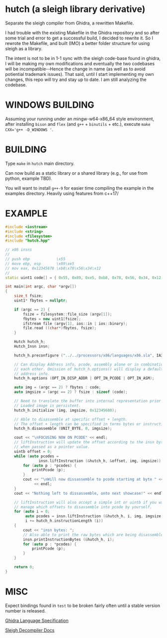 # hutch (a sleigh library derivative)
Separate the sleigh compiler from Ghidra, a rewritten Makefile.

I had trouble with the existing Makefile in the Ghidra repository and so after
some trial and error to get a successful build, I decided to rewrite it. So I
rewrote the Makefile, and built (IMO) a better folder structure for using sleigh
as a library.

The intent is not to be in 1-1 sync with the sleigh code-base found in ghidra, I
will be making my own modifications and eventually the two codebases will be
incompatible--Hence the change in name (as well as to avoid potiential trademark
issues). That said, until I start implementing my own changes, this repo will
try and stay up to date. I am still analyzing the codebase.

# WINDOWS BUILDING
Assuming your running under an mingw-w64-x86_64 style environment, after
installing `bison` and `flex` (and `g++` + `binutils` + etc.), execute `make
CXX='g++ -D_WINDOWS '`.


# BUILDING

Type `make` in `hutch` main directory.

Can now build as a static library or a shared library (e.g., for use from
python, example TBD).

You will want to install `g++-9` for easier time compiling the example in the
examples directory. Heavily using features from c++17/

# EXAMPLE
```c++
#include <iostream>
#include <string>
#include <filesystem>
#include "hutch.hpp"

// x86 insns
//
// push ebp            \x55
// move ebp, esp       \x89\xe5
// mov eax, 0x12345678 \xb8\x78\x56\x34\x12
//
static uint1 code[] = { 0x55, 0x89, 0xe5, 0xb8, 0x78, 0x56, 0x34, 0x12 };

int main(int argc, char *argv[])
{
    size_t fsize;
    uint1* fbytes = nullptr;

    if (argc == 2) {
        fsize = filesystem::file_size (argv[1]);
        fbytes = new uint1[fsize];
        ifstream file (argv[1], ios::in | ios::binary);
        file.read ((char*)fbytes, fsize);
    }

    Hutch hutch_h;
    Hutch_Insn insn;

    hutch_h.preconfigure ("../../processors/x86/languages/x86.sla", IA32);

    // Can display Address info, pcode, assembly alone or in combination with
    // each other. Omission of hutch_h.options() will display a default of asm +
    // address info.
    hutch_h.options (OPT_IN_DISP_ADDR | OPT_IN_PCODE | OPT_IN_ASM);

    auto img = (argc == 2) ? fbytes : code;
    auto imgsize = (argc == 2) ? fsize : sizeof (code);

    // Need to translate the buffer into internal representation prior to use.
    // Loaded image is persistent.
    hutch_h.initialize (img, imgsize, 0x12345680);

    // Able to disassemble at specific offset + length.
    // The offset + length can be specified in terms bytes or instructions.
    hutch_h.disassemble (UNIT_BYTE, 0, imgsize);

    cout << "\nFOCUSING NOW ON PCODE" << endl;
    // liftInstruction will update the offset according to the insn bytelength
    // when passed as a pointer value.
    uintb offset = 0;
    while (auto pcodes =
               insn.liftInstruction (&hutch_h, &offset, img, imgsize)) {
        for (auto p : *pcodes) {
            printPcode (p);
        }
        cout << "\nWill now dissassemble to pcode starting at byte " << offset
             << endl;
    }
    cout << "Nothing left to dissassemble, onto next showcase!" << endl << endl;

    // liftInstruction will also accept a simple int or uintb if you want to
    // manage which offsets to disassemble into pcode by yourself.
    for (auto i = 0;
         auto pcodes = insn.liftInstruction (&hutch_h, i, img, imgsize);
         i += hutch_h.instructionLength (i))
    {
        cout << "insn bytes: ";
        // Also able to print the raw bytes which are being disassembled.
        insn.printInstructionBytes (&hutch_h, i);
        for (auto p : *pcodes) {
            printPcode (p);
        }
    }

    return 0;
}
```

# MISC
Expect bindings found in `test` to be broken fairly often until a stable version number is released.

[Ghidra Language Specification](https://ghidra.re/courses/languages/index.html)

[Sleigh Decompiler Docs](https://ghidra-decompiler-docs.netlify.com/)
